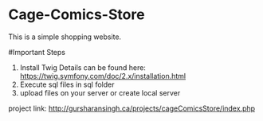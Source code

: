 # Cage-Comics-Store

This is a simple shopping website.

#Important Steps
1. Install Twig
   Details can be found here: https://twig.symfony.com/doc/2.x/installation.html
2. Execute sql files in sql folder
3. upload files on your server or create local server


project link: http://gursharansingh.ca/projects/cageComicsStore/index.php
